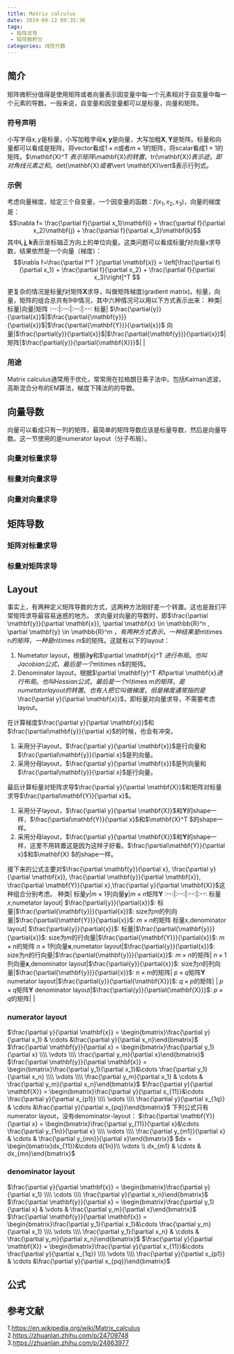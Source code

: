 ```yaml
---
title: Matrix calculus
date: 2019-09-12 09:35:36
tags:
 - 矩阵求导
 - 矩阵微积分
categories: 线性代数
---
```


## 简介
矩阵微积分值得是使用矩阵或者向量表示因变量中每一个元素相对于自变量中每一个元素的导数。一般来说，自变量和因变量都可以是标量，向量和矩阵。

### 符号声明
小写字母$x,y$是标量，小写加粗字母$\mathbf{x},\mathbf{y}$是向量，大写加粗$\mathbf{X},\mathbf{Y}$是矩阵。标量和向量都可以看成是矩阵，将vector看成$1\times n$或者$m\times 1$的矩阵，将scalar看成$1\times 1$的矩阵。$\mathbf{X}^T $表示矩阵$\mathbf{X}$的转置，$tr(\mathbf{X})$表示迹，即对角线元素之和。$det(\mathbf{X}$或者$\vert \mathbf{X}\vert$表示行列式。

### 示例
考虑向量梯度，给定三个自变量，一个因变量的函数：$f(x_1, x_2, x_3)$，向量的梯度是：
$$\nabla f= \frac{\partial f}{\partial x_1}\mathbf{i} + \frac{\partial f}{\partial x_2}\mathbf{j} + \frac{\partial f}{\partial x_3}\mathbf{k}$$
其中$\mathbf{i,j,k}$表示坐标轴正方向上的单位向量。这类问题可以看成标量$f$对向量$x$求导数，结果依然是一个向量（梯度）：
$$\nabla f=\frac{\partial f^T }{\partial \mathbf{x}} = \left[\frac{\partial f}{\partial x_1} + \frac{\partial f}{\partial x_2} + \frac{\partial f}{\partial x_3}\right]^T $$

更复杂的情况是标量$f$对矩阵$\mathbf{X}$求导，叫做矩阵梯度(gradient matrix)。标量，向量，矩阵的组合总共有$9$中情况，其中六种情况可以用以下方式表示出来：
种类| 标量|向量|矩阵
:--:|:--:|:--:|:--:
标量| $\frac{\partial{y}}{\partial{x}}$|$\frac{\partial{\mathbf{y}}}{\partial{x}}$|$\frac{\partial{\mathbf{Y}}}{\partial{x}}$
向量|$\frac{\partial{y}}{\partial{x}}$|$\frac{\partial{\mathbf{y}}}{\partial{x}}$|
矩阵|$\frac{\partial{y}}{\partial{\mathbf{X}}}$| |

### 用途
Matrix calculus通常用于优化，常常用在拉格朗日乘子法中。包括Kalman滤波，高斯混合分布的EM算法，梯度下降法的的导数。

## 向量导数
向量可以看成只有一列的矩阵，最简单的矩阵导数应该是标量导数，然后是向量导数。这一节使用的是numerator layout（分子布局）。

### 向量对标量求导
### 标量对向量求导
### 向量对向量求导

## 矩阵导数
### 矩阵对标量求导
### 标量对矩阵求导

## Layout
事实上，有两种定义矩阵导数的方式，这两种方法刚好差一个转置。这也是我们平常矩阵求导最容易迷惑的地方。
求向量对向量的导数时，即$\frac{\partial \mathbf{y}}{\partial \mathbf{x}}, \partial \mathbf{x} \in \mathbb{R}^n , \partial \mathbf{y} \in \mathbb{R}^m $，有两种方式表示，一种结果是$m\times n$的矩阵，一种是$n\times m$的矩阵。这就有以下的layout：
1. Numetator layout，根据$\partial \mathbf{y}$和$\partial \mathbf{x}^T $进行布局。也叫Jacobian 公式，最后是一个$m\times n$的矩阵。
2. Denominator layout，根据$\partial \mathbf{y}^T $和$\partial \mathbf{x}$进行布局。也叫Hessian公式，最后是一个$n\times m$的矩阵，是numetator layout的转置。也有人把它叫做梯度，但是梯度通常指的是$\frac{\partial y}{\partial \mathbf{x}}$，即标量对向量求导，不需要考虑layout。

在计算梯度$\frac{\partial y}{\partial \mathbf{x}}$和$\frac{\partial\mathbf{y}}{\partial x}$的时候，也会有冲突。
1. 采用分子layout，$\frac{\partial y}{\partial \mathbf{x}}$是行向量和$\frac{\partial\mathbf{y}}{\partial x}$是列向量。
2. 采用分母layout，$\frac{\partial y}{\partial \mathbf{x}}$是列向量和$\frac{\partial\mathbf{y}}{\partial x}$是行向量。

最后计算标量对矩阵求导$\frac{\partial y}{\partial \mathbf{X}}$和矩阵对标量求导$\frac{\partial\mathbf{Y}}{\partial x}$。
1. 采用分子layout，$\frac{\partial y}{\partial \mathbf{X}}$和$\mathbf{Y}$的shape一样，$\frac{\partial\mathbf{Y}}{\partial x}$和$\mathbf{X}^T $的shape一样。
2. 采用分母layout，$\frac{\partial y}{\partial \mathbf{X}}$和$\mathbf{Y}$的shape一样，这里不用转置这是因为这样子好看。$\frac{\partial\mathbf{Y}}{\partial x}$和$\mathbf{X} $的shape一样。

接下来的公式主要对$\frac{\partial \mathbf{y}}{\partial x}, \frac{\partial y}{\partial \mathbf{x}}, \frac{\partial \mathbf{y}}{\partial \mathbf{x}}, \frac{\partial \mathbf{Y}}{\partial x},\frac{\partial y}{\partial \mathbf{X}}$这种组合分别考虑。
种类| 标量$y$|$m\times 1$列向量$\mathbf{y}$|$m\times n$矩阵$\mathbf{Y}$
:--:|:--:|:--:|:--:
标量$x$,numetator layout| $\frac{\partial{y}}{\partial{x}}$: 标量|$\frac{\partial{\mathbf{y}}}{\partial{x}}$: size为$m$的列向量|$\frac{\partial{\mathbf{Y}}}{\partial{x}}$: $m\times n$的矩阵
标量$x$,denominator layout| $\frac{\partial{y}}{\partial{x}}$: 标量|$\frac{\partial{\mathbf{y}}}{\partial{x}}$: size为$m$的行向量|$\frac{\partial{\mathbf{Y}}}{\partial{x}}$: $m\times n$的矩阵
$n\times 1$列向量$\mathbf{x}$,numetator layout|$\frac{\partial{y}}{\partial{x}}$: size为$n$的行向量|$\frac{\partial{\mathbf{y}}}{\partial{x}}$: $m\times n$的矩阵|
$n\times 1$列向量$\mathbf{x}$,denominator layout|$\frac{\partial{y}}{\partial{x}}$: size为$n$的列向量|$\frac{\partial{\mathbf{y}}}{\partial{x}}$: $n\times m$的矩阵|
$p\times q$矩阵$\mathbf{Y}$ numetator layout|$\frac{\partial{y}}{\partial{\mathbf{X}}}$: $q\times p$的矩阵| |
$p\times q$矩阵$\mathbf{Y}$ denominator layout|$\frac{\partial{y}}{\partial{\mathbf{X}}}$: $p\times q$的矩阵| |


### numerator layout
$\frac{\partial y}{\partial \mathbf{x}} = \begin{bmatrix}\frac{\partial y}{\partial x_1} & \cdots &\frac{\partial y}{\partial x_n}\end{bmatrix}$
$\frac{\partial \mathbf{y}}{\partial x} = \begin{bmatrix}\frac{\partial y_1}{\partial x} \\\\ \vdots \\\\ \frac{\partial y_m}{\partial x}\end{bmatrix}$
$\frac{\partial \mathbf{y}}{\partial \mathbf{x}} = \begin{bmatrix}\frac{\partial y_1}{\partial x_1}&\cdots \frac{\partial y_1}{\partial x_n}  \\\\ \vdots \\\\ \frac{\partial y_m}{\partial x_1} & \cdots & \frac{\partial y_m}{\partial x_n}\end{bmatrix}$
$\frac{\partial y}{\partial \mathbf{X}} = \begin{bmatrix}\frac{\partial y}{\partial x_{11}}&\cdots \frac{\partial y}{\partial x_{p1}}  \\\\ \vdots \\\\ \frac{\partial y}{\partial x_{1q}} & \cdots &\frac{\partial y}{\partial x_{pq}}\end{bmatrix}$
下列公式只有numerator layout，没有denominator-layout：
$\frac{\partial \mathbf{Y}}{\partial x} = \begin{bmatrix}\frac{\partial y_{11}}{\partial x}&\cdots \frac{\partial y_{1n}}{\partial x}  \\\\ \vdots \\\\ \frac{\partial y_{m1}}{\partial x} & \cdots & \frac{\partial y_{mn}}{\partial x}\end{bmatrix}$
$dx = \begin{bmatrix}dx_{11}}&\cdots d{1n}}\\\\ \vdots \\\\ dx_{m1} & \cdots & dx_{mn}\end{bmatrix}$

### denominator layout
$\frac{\partial y}{\partial \mathbf{x}} = \begin{bmatrix}\frac{\partial y}{\partial x_1} \\\\ \cdots \\\\ \frac{\partial y}{\partial x_n}\end{bmatrix}$
$\frac{\partial \mathbf{y}}{\partial x} = \begin{bmatrix}\frac{\partial y_1}{\partial x} & \vdots & \frac{\partial y_m}{\partial x}\end{bmatrix}$
$\frac{\partial \mathbf{y}}{\partial \mathbf{x}} = \begin{bmatrix}\frac{\partial y_1}{\partial x_1}&\cdots \frac{\partial y_m}{\partial x_1}  \\\\ \vdots \\\\ \frac{\partial y_1}{\partial x_n} & \cdots & \frac{\partial y_m}{\partial x_n}\end{bmatrix}$
$\frac{\partial y}{\partial \mathbf{X}} = \begin{bmatrix}\frac{\partial y}{\partial x_{11}}&\cdots \frac{\partial y}{\partial x_{1q}}  \\\\ \vdots \\\\ \frac{\partial y}{\partial x_{p1}} & \cdots &\frac{\partial y}{\partial x_{pq}}\end{bmatrix}$

## 公式

## 参考文献
1.https://en.wikipedia.org/wiki/Matrix_calculus
2.https://zhuanlan.zhihu.com/p/24709748
3.https://zhuanlan.zhihu.com/p/24863977

